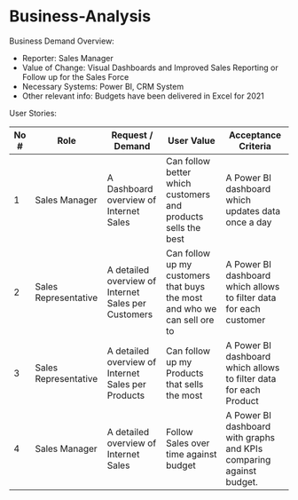 # Business-Analysis
Business Demand Overview:

- Reporter: Sales Manager
- Value of Change: Visual Dashboards and Improved Sales Reporting or Follow up for the Sales Force
- Necessary Systems: Power BI, CRM System
- Other relevant info: Budgets have been delivered in Excel for 2021

User Stories:

| No #  | Role | Request / Demand  | User Value | Acceptance Criteria |
| ------------- | ------------- | ------------- | ------------- | ------------- |
| 1  | Sales Manager | A Dashboard overview of Internet Sales | Can follow better which customers and products sells the best | A Power BI dashboard which updates data once a day  |
| 2  | Sales Representative | A detailed overview of Internet Sales per Customers  | Can follow up my customers that buys the most and who we can sell ore to | A Power BI dashboard which allows to filter data for each customer |
| 3  | Sales Representative | A detailed overview of Internet Sales per Products | Can follow up my Products that sells the most | A Power BI dashboard which allows to filter data for each Product |
| 4  | Sales Manager | A detailed overview of Internet Sales | Follow Sales over time against budget | A Power BI dashboard with graphs and KPIs comparing against budget. |

